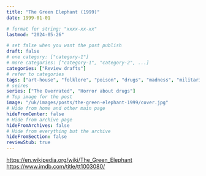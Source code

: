 ```yaml
---
title: "The Green Elephant (1999)"
date: 1999-01-01

# format for string: "xxxx-xx-xx"
lastmod: "2024-05-26"

# set false when you want the post publish
draft: false
# one category: ["category-1"]
# more categories: ["category-1", "category-2", ...]
categories: ["Review drafts"]
# refer to categories
tags: ["art-house", "folklore", "poison", "drugs", "madness", "militarism", "isolation"]
# seires
series: ["The Overrated", "Horror about drugs"]
# Top image for the post
image: "/uk/images/posts/the-green-elephant-1999/cover.jpg"
# Hide from home and other main page
hideFromCenter: false
# Hide from archive page
hideFromArchives: false
# Hide from everything but the archive
hideFromSection: false
reviewStub: true
---
```

https://en.wikipedia.org/wiki/The_Green_Elephant
https://www.imdb.com/title/tt1003080/
<!--more-->